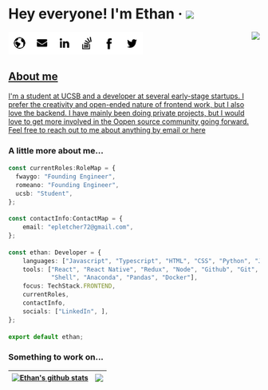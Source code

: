 # Hey everyone! I'm Ethan &middot; <img src="https://media.giphy.com/media/6Vx4LpPLVTqTe/giphy.gif" width="40">

<img align="right" src="https://media.giphy.com/media/du3J3cXyzhj75IOgvA/giphy.gif" height=250/>

<div><a href="https://ethanpletcher.com"><img src="https://github.com/epletcher72/epletcher72/blob/master/assets/web.svg" width="45" /></a><a href="mailto:email@example.com"><img src="https://github.com/epletcher72/epletcher72/blob/master/assets/mail.svg" width="45" /></a><a href="https://www.linkedin.com/in/epletcher72/"><img src="https://github.com/epletcher72/epletcher72/blob/master/assets/linkedin.svg" width="45" /></a><a href="https://stackoverflow.com/users/13955779/ethan-pletcher"><img src="https://github.com/epletcher72/epletcher72/blob/master/assets/stackoverflow.svg" width="45" /></a><a href="https://m.facebook.com/people/Ethan-Pletcher/100009251699454/"><img src="https://github.com/epletcher72/epletcher72/blob/master/assets/facebook.svg" width="45" /></a><a href="https://twitter.com/ethanpletcher"><img src="https://github.com/epletcher72/epletcher72/blob/master/assets/twitter.svg" width="45" /></div>

## About me

I'm a student at UCSB and a developer at several early-stage startups. I prefer the creativity and open-ended nature of frontend work, but I also love the backend. I have mainly been doing private projects, but I would love to get more involved in the Oopen source community going forward. Feel free to reach out to me about anything by email or [here](https://github.com/epletcher72/epletcher72/issues)

### A little more about me...  

```typescript
const currentRoles:RoleMap = {
  fwaygo: "Founding Engineer",
  romeano: "Founding Engineer",
  ucsb: "Student",
};

const contactInfo:ContactMap = {
    email: "epletcher72@gmail.com",
};

const ethan: Developer = {
    languages: ["Javascript", "Typescript", "HTML", "CSS", "Python", "Java", "C++"],
    tools: ["React", "React Native", "Redux", "Node", "Github", "Git", "Vim", "Unix"
            "Shell", "Anaconda", "Pandas", "Docker"],
    focus: TechStack.FRONTEND,
    currentRoles,
    contactInfo,
    socials: ["LinkedIn", ],
};

export default ethan;
```

### Something to work on... 

| <a href="https://github.com/anuraghazra/github-readme-stats"><img align="center" src="https://github-readme-stats.vercel.app/api?username=epletcher72&show_icons=true&include_all_commits=true&theme=buefy&hide_border=true" alt="Ethan's github stats" /></a> | <a href="https://github.com/anuraghazra/github-readme-stats"><img align="center" src="https://github-readme-stats.vercel.app/api/top-langs/?username=epletcher72&layout=compact&theme=buefy&hide_border=true" /></a> |
| ------------- | ------------- |
